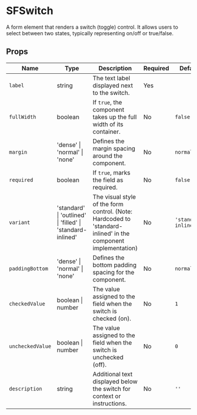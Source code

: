 # SFSwitch

A form element that renders a switch (toggle) control. It allows users to select between two states, typically representing on/off or true/false.

## Props

| Name           | Type                               | Description                                                                 | Required | Default           |
| -------------- | ---------------------------------- | --------------------------------------------------------------------------- | -------- | ----------------- |
| `label`          | string                             | The text label displayed next to the switch.                                | Yes      |                   |
| `fullWidth`      | boolean                            | If `true`, the component takes up the full width of its container.          | No       | `false`           |
| `margin`         | 'dense' \| 'normal' \| 'none'      | Defines the margin spacing around the component.                            | No       | `normal`          |
| `required`       | boolean                            | If `true`, marks the field as required.                                     | No       | `false`           |
| `variant`        | 'standard' \| 'outlined' \| 'filled' \| 'standard-inlined' | The visual style of the form control. (Note: Hardcoded to 'standard-inlined' in the component implementation) | No       | `'standard-inlined'` |
| `paddingBottom`  | 'dense' \| 'normal' \| 'none'      | Defines the bottom padding spacing for the component.                       | No       | `normal`          |
| `checkedValue`   | boolean \| number                  | The value assigned to the field when the switch is checked (on).            | No       | `1`               |
| `uncheckedValue` | boolean \| number                  | The value assigned to the field when the switch is unchecked (off).         | No       | `0`               |
| `description`    | string                             | Additional text displayed below the switch for context or instructions.     | No       | `''`              |